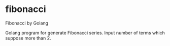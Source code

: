 # fibonacci
Fibonacci by Golang

Golang program for generate Fibonacci series.
Input number of terms which suppose more than 2.
